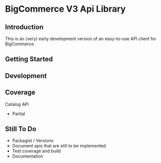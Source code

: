 # BigCommerce V3 Api Library

## Introduction
This is an (very) early development version of an easy-to-use API client for BigCommerce.

## Getting Started

## Development


## Coverage

Catalog API

- Partial

## Still To Do



- Packagist / Versions
- Document apis that are still to be implemented
- Test coverage and build
- Documentation